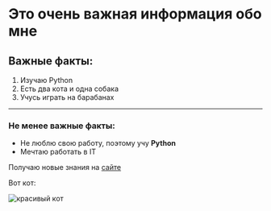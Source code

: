 # Это очень важная информация обо мне

## Важные факты:
1. Изучаю Python
2. Есть два кота и одна собака
3. Учусь играть на барабанах

***

### Не менее важные факты:
* Не люблю свою работу, поэтому учу **Python**
* Мечтаю работать в IT

Получаю новые знания на [сайте](https://netology.ru/)

Вот кот:

![красивый кот](http://www.alleycat.org/wp-content/uploads/2019/03/FELV-cat.jpg)